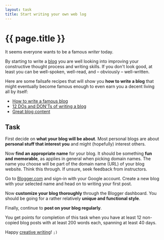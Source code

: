 ```yaml
---
layout: task
title: Start writing your own web log
---
```

{{ page.title }}
================

It seems everyone wants to be a famous _writer_ today.

By starting to write a [blog](http://en.wikipedia.org/wiki/Blog) you are
well looking into improving your constructive thought process and writing
skills. If you don't look good, at least you can be well-spoken, well-read,
and – obviously – well-written.

Here are some failsafe recipes that will show you **how to write a blog** that
might eventually become famous enough to even earn you a decent
living all by itself:

* [How to write a famous blog](http://www.wikihow.com/Write-a-Famous-Blog)
* [12 DOs and DON'Ts of writing a blog](http://www.writersdigest.com/online-editor/the-12-dos-and-donts-of-writing-a-blog)
* [Great blog content](http://www.problogger.net/how-to-write-great-blog-content/)

Task
----
First decide on **what your blog will be about**. Most personal blogs are
about **personal stuff that interest you** and might (hopefully) interest others.

Now **find an appropriate name** for your blog. It should be something 
**fun and memorable**, as applies in general when picking domain names.
The name you choose will be part of the domain name (URL) of your blog website.
Think this through. If unsure, seek feedback from instructors.

Go to [Blogger.com](http://www.blogger.com) and sign-in with your Google account.
Create a new blog with your selected name and head on to writing your first post.

Now **customize your blog thoroughly** through the Blogger dashboard.
You should be going for a rather relatively **unique and functional style**.

Finally, continue to **post on your blog regularly**.

You get points for completion of this task when you have at least 12
non-copied blog posts with at least 200 words each, spanning at least 40 days.

Happy [creative writing](http://www.wikihow.com/Write-a-Good-Story)! `;)`
